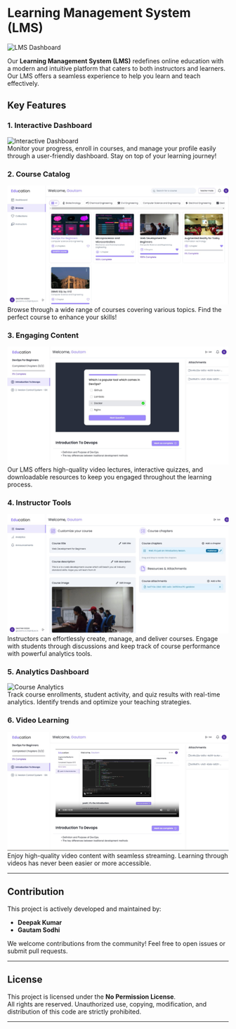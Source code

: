 # Learning Management System (LMS)

![LMS Dashboard](https://github.com/whatDeepak/lms-project/blob/dev-branch-current/public/dashboard.jpg)

Our **Learning Management System (LMS)** redefines online education with a modern and intuitive platform that caters to both instructors and learners. Our LMS offers a seamless experience to help you learn and teach effectively.

## Key Features

### 1. Interactive Dashboard  
![Interactive Dashboard](https://github.com/whatDeepak/lms-project/blob/dev-branch-current/public/dashboard.jpg)  
Monitor your progress, enroll in courses, and manage your profile easily through a user-friendly dashboard. Stay on top of your learning journey!

### 2. Course Catalog  
![Browse Courses](https://github.com/whatDeepak/lms-project/blob/dev-branch-current/public/browse.jpg)  
Browse through a wide range of courses covering various topics. Find the perfect course to enhance your skills!

### 3. Engaging Content  
![Quiz](https://github.com/whatDeepak/lms-project/blob/dev-branch-current/public/quiz.jpg)  
Our LMS offers high-quality video lectures, interactive quizzes, and downloadable resources to keep you engaged throughout the learning process.

### 4. Instructor Tools  
![Course Creation](https://github.com/whatDeepak/lms-project/blob/dev-branch-current/public/course-creation.jpg)  
Instructors can effortlessly create, manage, and deliver courses. Engage with students through discussions and keep track of course performance with powerful analytics tools.

### 5. Analytics Dashboard  
![Course Analytics](https://github.com/whatDeepak/lms-project/blob/dev-branch-current/public/analytic.jpg)  
Track course enrollments, student activity, and quiz results with real-time analytics. Identify trends and optimize your teaching strategies.

### 6. Video Learning  
![Course Video](https://github.com/whatDeepak/lms-project/blob/dev-branch-current/public/course-vid.jpg)  
Enjoy high-quality video content with seamless streaming. Learning through videos has never been easier or more accessible.

---

## Contribution

This project is actively developed and maintained by:

- **Deepak Kumar** 
- **Gautam Sodhi**

We welcome contributions from the community! Feel free to open issues or submit pull requests.

---

## License

This project is licensed under the **No Permission License**.  
All rights are reserved. Unauthorized use, copying, modification, and distribution of this code are strictly prohibited.

---

